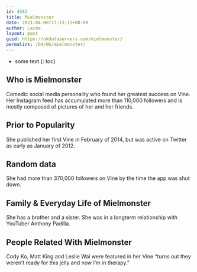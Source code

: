```yaml
---
id: 4583
title: Mielmonster
date: 2021-04-06T17:13:11+00:00
author: Laima
layout: post
guid: https://ukdataservers.com/mielmonster/
permalink: /04/06/mielmonster/
---
```


* some text
{: toc}


## Who is Mielmonster
                  
                  
                  
Comedic social media personality who found her greatest success on Vine. Her Instagram feed has accumulated more than 110,000 followers and is mostly composed of pictures of her and her friends. 
                  
              
            
              
            
                
                
                
## Prior to Popularity
                  
                  
                  
She published her first Vine in February of 2014, but was active on Twitter as early as January of 2012. 
                  
              
            
              
            
                
                
                
## Random data
                  
                  
                  
She had more than 370,000 followers on Vine by the time the app was shut down. 
                  
              
            
              
            
                
                
                
## Family & Everyday Life of Mielmonster
                  
                  
                  
She has a brother and a sister. She was in a longterm relationship with YouTuber Anthony Padilla.
                  
              
            
              
            
                
                
                
## People Related With Mielmonster
                  
                  
                  
Cody Ko, Matt King and Leslie Wai were featured in her Vine &#8220;turns out they weren&#8217;t ready for this jelly and now I&#8217;m in therapy.&#8221; 
                  
              
            
              
            
                
              
            
              
              
            
            
              
            
          
          
          